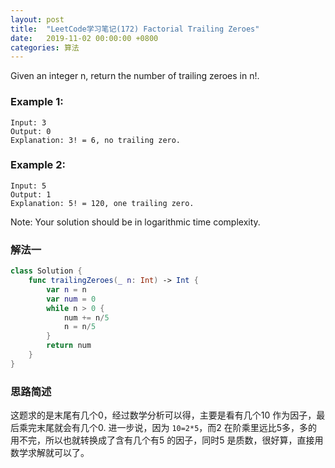 ```yaml
---
layout: post
title:  "LeetCode学习笔记(172) Factorial Trailing Zeroes"
date:   2019-11-02 00:00:00 +0800
categories: 算法
---
```


Given an integer n, return the number of trailing zeroes in n!.

### Example 1:

```
Input: 3
Output: 0
Explanation: 3! = 6, no trailing zero.
```

### Example 2:

```
Input: 5
Output: 1
Explanation: 5! = 120, one trailing zero.
```

Note: Your solution should be in logarithmic time complexity.

### 解法一

```swift
class Solution {
    func trailingZeroes(_ n: Int) -> Int {
        var n = n
        var num = 0
        while n > 0 {
            num += n/5
            n = n/5
        }
        return num
    }
}
```

### 思路简述

这题求的是末尾有几个0，经过数学分析可以得，主要是看有几个10 作为因子，最后乘完末尾就会有几个0. 进一步说，因为 `10=2*5`，而2 在阶乘里远比5多，多的用不完，所以也就转换成了含有几个有5 的因子，同时5 是质数，很好算，直接用数学求解就可以了。

